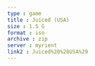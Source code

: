 ```yaml
---
type : game
title : Juiced (USA)
size : 1.5 G
format : iso
archive : zip
server : myrient
link2 : Juiced%20%28USA%29
---
```

